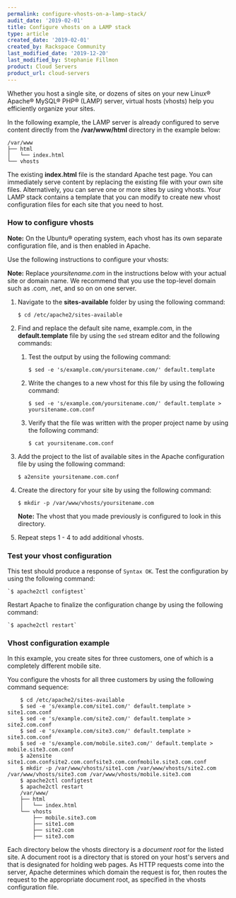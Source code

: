 ```yaml
---
permalink: configure-vhosts-on-a-lamp-stack/
audit_date: '2019-02-01'
title: Configure vhosts on a LAMP stack
type: article
created_date: '2019-02-01'
created_by: Rackspace Community
last_modified_date: '2019-12-20'
last_modified_by: Stephanie Fillmon
product: Cloud Servers
product_url: cloud-servers
---
```


Whether you host a single site, or dozens of sites on your new Linux&reg; Apache&reg; MySQL&reg; PHP&reg; (LAMP) server, virtual hosts (vhosts) help you efficiently organize your sites.

In the following example, the LAMP server is already configured to serve content directly from the **/var/www/html** directory in the example below:

    /var/www
    ├── html
    │   └── index.html
    └── vhosts

The existing **index.html** file is the standard Apache test page. You can immediately serve content by replacing the existing file with your own site files. Alternatively, you can serve one or more sites by using vhosts. Your LAMP stack contains a template that you can modify to create new vhost configuration files for each site that you need to host.

### How to configure vhosts

**Note:** On the Ubuntu&reg; operating system, each vhost has its own separate configuration file, and is then enabled in Apache.

Use the following instructions to configure your vhosts:

**Note:** Replace _yoursitename.com_ in the instructions below with your actual site or domain name. We recommend that you use the top-level domain such as .com, .net, and so on on one server.

1. Navigate to the **sites-available** folder by using the following command:

    `$ cd /etc/apache2/sites-available`

2. Find and replace the default site name, example.com, in the **default.template** file by using the `sed` stream editor and the following commands:

    1. Test the output by using the following command:

        `$ sed -e 's/example.com/yoursitename.com/' default.template`

    2. Write the changes to a new vhost for this file by using the following command:  

        `$ sed -e 's/example.com/yoursitename.com/' default.template > yoursitename.com.conf`

    3. Verify that the file was written with the proper project name by using the following command:

        `$ cat yoursitename.com.conf`

3. Add the project to the list of available sites in the Apache configuration file by using the following command:

    `$ a2ensite yoursitename.com.conf`

4. Create the directory for your site by using the following command:

    `$ mkdir -p /var/www/vhosts/yoursitename.com`

    **Note:** The vhost that you made previously is configured to look in this directory.

5. Repeat steps 1 - 4 to add additional vhosts.


### Test your vhost configuration

This test should produce a response of `Syntax OK`. Test the configuration by using the following command:

    `$ apache2ctl configtest`

Restart Apache to finalize the configuration change by using the following command:

    `$ apache2ctl restart`

### Vhost configuration example

In this example, you create sites for three customers, one of which is a completely different mobile site.

You configure the vhosts for all three customers by using the following command sequence:

        $ cd /etc/apache2/sites-available
        $ sed -e 's/example.com/site1.com/' default.template > site1.com.conf
        $ sed -e 's/example.com/site2.com/' default.template > site2.com.conf
        $ sed -e 's/example.com/site3.com/' default.template > site3.com.conf
        $ sed -e 's/example.com/mobile.site3.com/' default.template > mobile.site3.com.conf
        $ a2ensite site1.com.confsite2.com.confsite3.com.confmobile.site3.com.conf
        $ mkdir -p /var/www/vhosts/site1.com /var/www/vhosts/site2.com /var/www/vhosts/site3.com /var/www/vhosts/mobile.site3.com
        $ apache2ctl configtest
        $ apache2ctl restart
        /var/www/
        ├── html
        │   └── index.html
        └── vhosts
            ├── mobile.site3.com
            ├── site1.com
            ├── site2.com
            ├── site3.com

Each directory below the vhosts directory is a _document root_ for the listed site. A document root is a directory that is stored on your host's servers and that is designated for holding web pages. As HTTP requests come into the server, Apache determines which domain the request is for, then routes the request to the appropriate document root, as specified in the vhosts configuration file.
